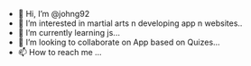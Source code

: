 - 👋 Hi, I’m @johng92
- 👀 I’m interested in martial arts n developing app n websites..
- 🌱 I’m currently learning js...
- 💞️ I’m looking to collaborate on App based on Quizes...
- 📫 How to reach me ...

<!---
johng92/johng92 is a ✨ special ✨ repository because its `README.md` (this file) appears on your GitHub profile.
You can click the Preview link to take a look at your changes.
--->
